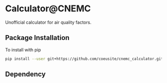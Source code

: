 # Calculator@CNEMC
Unofficial calculator for air quality factors.

## Package Installation
To install with pip
``` bash
pip install --user git+https://github.com/coeusite/cnemc_calculator.git
```

## Dependency
